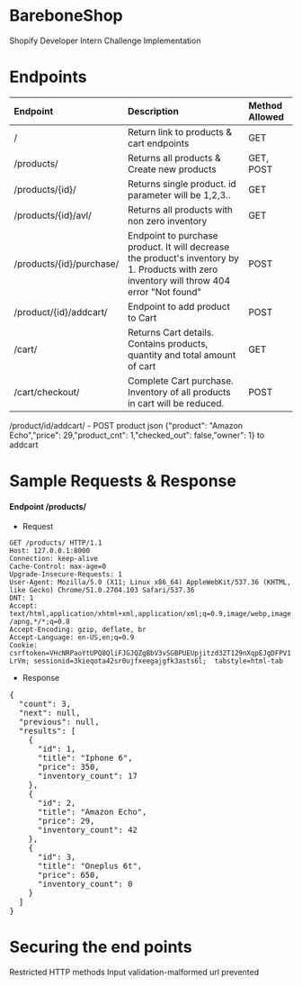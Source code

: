 # BareboneShop
Shopify Developer Intern Challenge Implementation

# Endpoints

| Endpoint        | Description           | Method Allowed  |
| :------------- |:-------------| :-----|
| /      | Return link to products & cart endpoints | GET |
| /products/      | Returns all products & Create new products | GET, POST |
| /products/{id}/      | Returns single product. id parameter will be 1,2,3..      |   GET |
| /products/{id}/avl/ | Returns all products with non zero inventory      |    GET |
| /products/{id}/purchase/ | Endpoint to purchase product. It will decrease the product's inventory by 1. Products with zero inventory will throw 404 error "Not found"     |    POST |
| /product/{id}/addcart/ | Endpoint to add product to Cart      |    POST |
| /cart/ | Returns Cart details. Contains products, quantity and total amount of cart      |    GET |
| /cart/checkout/ | Complete Cart purchase. Inventory of all products in cart will be reduced.      |    POST |

/product/id/addcart/ - POST product json {"product": "Amazon Echo","price": 29,"product_cnt": 1,"checked_out": false,"owner": 1} to addcart

# Sample Requests & Response
#### Endpoint /products/
* Request  

`GET /products/ HTTP/1.1`  
`Host: 127.0.0.1:8000`  
`Connection: keep-alive`  
`Cache-Control: max-age=0`  
`Upgrade-Insecure-Requests: 1`  
`User-Agent: Mozilla/5.0 (X11; Linux x86_64) AppleWebKit/537.36 (KHTML, like Gecko) Chrome/51.0.2704.103 Safari/537.36`  
`DNT: 1`  
`Accept: text/html,application/xhtml+xml,application/xml;q=0.9,image/webp,image/apng,*/*;q=0.8`  
`Accept-Encoding: gzip, deflate, br`  
`Accept-Language: en-US,en;q=0.9`  
`Cookie: csrftoken=VHcNRPaoYtUPQ8QliFJGJQZgBbV3vSGBPUEUpjitzd32T129nXqpEJgDFPV1LrVm; sessionid=3kieqota42sr0ujfxeegajgfk3asts6l;  tabstyle=html-tab`  

* Response  

<pre>
{  
  "count": 3,  
  "next": null,  
  "previous": null,  
  "results": [  
    {  
      "id": 1,  
      "title": "Iphone 6",  
      "price": 350,  
      "inventory_count": 17  
    },  
    {  
      "id": 2,  
      "title": "Amazon Echo",  
      "price": 29,  
      "inventory_count": 42  
    },  
    {  
      "id": 3,  
      "title": "Oneplus 6t",  
      "price": 650,  
      "inventory_count": 0  
    }  
  ]  
}  
</pre>

# Securing the end points
Restricted HTTP methods
Input validation-malformed url prevented
